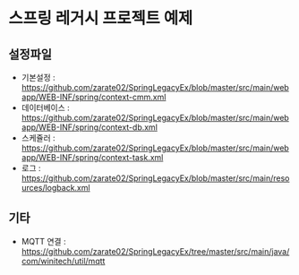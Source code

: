 # 스프링 레거시 프로젝트 예제

## 설정파일

- 기본설정 : https://github.com/zarate02/SpringLegacyEx/blob/master/src/main/webapp/WEB-INF/spring/context-cmm.xml
- 데이터베이스 : https://github.com/zarate02/SpringLegacyEx/blob/master/src/main/webapp/WEB-INF/spring/context-db.xml
- 스케쥴러 : https://github.com/zarate02/SpringLegacyEx/blob/master/src/main/webapp/WEB-INF/spring/context-task.xml
- 로그 : https://github.com/zarate02/SpringLegacyEx/blob/master/src/main/resources/logback.xml

## 기타

- MQTT 연결 : https://github.com/zarate02/SpringLegacyEx/tree/master/src/main/java/com/winitech/util/mqtt
